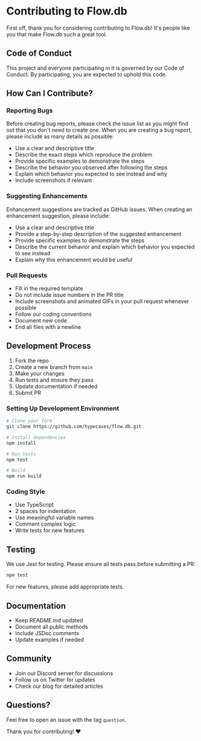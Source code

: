 # Contributing to Flow.db

First off, thank you for considering contributing to Flow.db! It's people like you that make Flow.db such a great tool.

## Code of Conduct

This project and everyone participating in it is governed by our Code of Conduct. By participating, you are expected to uphold this code.

## How Can I Contribute?

### Reporting Bugs

Before creating bug reports, please check the issue list as you might find out that you don't need to create one. When you are creating a bug report, please include as many details as possible:

* Use a clear and descriptive title
* Describe the exact steps which reproduce the problem
* Provide specific examples to demonstrate the steps
* Describe the behavior you observed after following the steps
* Explain which behavior you expected to see instead and why
* Include screenshots if relevant

### Suggesting Enhancements

Enhancement suggestions are tracked as GitHub issues. When creating an enhancement suggestion, please include:

* Use a clear and descriptive title
* Provide a step-by-step description of the suggested enhancement
* Provide specific examples to demonstrate the steps
* Describe the current behavior and explain which behavior you expected to see instead
* Explain why this enhancement would be useful

### Pull Requests

* Fill in the required template
* Do not include issue numbers in the PR title
* Include screenshots and animated GIFs in your pull request whenever possible
* Follow our coding conventions
* Document new code
* End all files with a newline

## Development Process

1. Fork the repo
2. Create a new branch from `main`
3. Make your changes
4. Run tests and ensure they pass
5. Update documentation if needed
6. Submit PR

### Setting Up Development Environment

```bash
# Clone your fork
git clone https://github.com/hypecaves/flow.db.git

# Install dependencies
npm install

# Run tests
npm test

# Build
npm run build
```

### Coding Style

* Use TypeScript
* 2 spaces for indentation
* Use meaningful variable names
* Comment complex logic
* Write tests for new features

## Testing

We use Jest for testing. Please ensure all tests pass before submitting a PR:

```bash
npm test
```

For new features, please add appropriate tests.

## Documentation

* Keep README.md updated
* Document all public methods
* Include JSDoc comments
* Update examples if needed

## Community

* Join our Discord server for discussions
* Follow us on Twitter for updates
* Check our blog for detailed articles

## Questions?

Feel free to open an issue with the tag `question`.

Thank you for contributing! ❤️ 